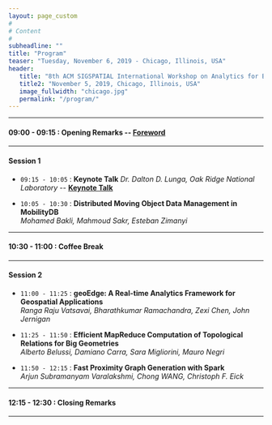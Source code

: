 ```yaml
---
layout: page_custom
#
# Content
#
subheadline: ""
title: "Program"
teaser: "Tuesday, November 6, 2019 - Chicago, Illinois, USA"
header:
   title: "8th ACM SIGSPATIAL International Workshop on Analytics for Big Geospatial Data (BigSpatial 2019)"
   title2: "November 5, 2019, Chicago, Illinois, USA"
   image_fullwidth: "chicago.jpg"
   permalink: "/program/"
---
```


---------------------------------------

#### 09:00 - 09:15 : Opening Remarks -- [Foreword](docs/Frontmatter.pdf)

---------------------------------------

#### Session 1

* `09:15 - 10:05` : **Keynote Talk** 
*Dr. Dalton D. Lunga, Oak Ridge National Laboratory* -- [**Keynote Talk**](/keynotes/#talk1)

* `10:05 - 10:30` : **Distributed Moving Object Data Management in MobilityDB**   
*Mohamed Bakli, Mahmoud Sakr, Esteban Zimanyi*

---------------------------------------

#### 10:30 - 11:00 : Coffee Break

---------------------------------------

#### Session 2

* `11:00 - 11:25` : **geoEdge: A Real-time Analytics Framework for Geospatial Applications**   
*Ranga Raju Vatsavai, Bharathkumar Ramachandra, Zexi Chen, John Jernigan*

* `11:25 - 11:50` : **Efficient MapReduce Computation of Topological Relations for Big Geometries**   
*Alberto Belussi, Damiano Carra, Sara Migliorini, Mauro Negri*

* `11:50 - 12:15` : **Fast Proximity Graph Generation with Spark**   
*Arjun Subramanyam Varalakshmi, Chong WANG, Christoph F. Eick*

---------------------------------------

#### 12:15 - 12:30 : Closing Remarks

---------------------------------------

<br />
<br />





